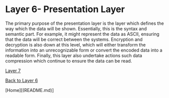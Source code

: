 # Layer 6- Presentation Layer

The primary purpose of the presentation layer is the layer which defines the way which the data will be shown. Essentially, this is the syntax and semantic part. For example, it might represent the data as ASCII, ensuring that the data will be correct between the systems. Encryption and decryption is also down at this level, which will either transform the information into an unrecognizable form or convert the encoded data into a readable form. Finally, this layer also undertake actions such data compression which continue to ensure the data can be read. 



[Layer 7](Layer7.md)

[Back to Layer 6](Layer6.md)

[Home][(README.md)]